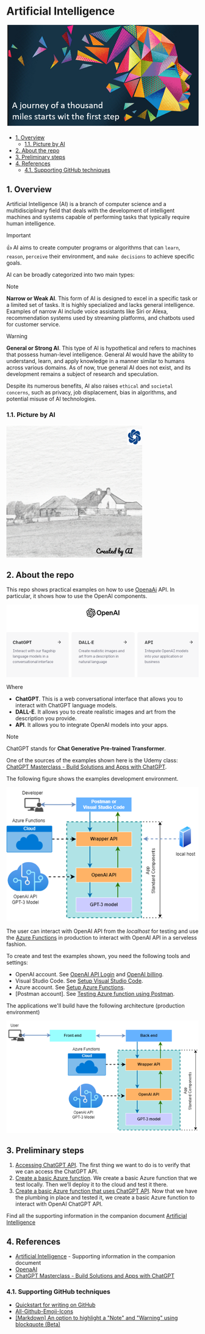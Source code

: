 # Artificial Intelligence

![AI](media/ai_icon.png)

- [1. Overview](#1-overview)
  - [1.1. Picture by AI](#11-picture-by-ai)
- [2. About the repo](#2-about-the-repo)
- [3. Preliminary steps](#3-preliminary-steps)
- [4. References](#4-references)
  - [4.1. Supporting GitHub techniques](#41-supporting-github-techniques)

## 1. Overview

 Artificial Intelligence (AI) is a branch of computer science and a
 multidisciplinary field that deals with the development of intelligent machines
 and systems capable of performing tasks that typically require human
 intelligence.

 > [!IMPORTANT] 
 > :thumbsup: AI aims to create computer programs or algorithms that can `learn`,
 `reason`, `perceive` their environment, and `make decisions` to achieve specific
 goals.

AI can be broadly categorized into two main types:

> [!NOTE]  
> **Narrow or Weak AI**. This form of AI is designed to excel in a specific task or a limited set of tasks. It is highly specialized and lacks general intelligence. Examples of narrow AI include voice assistants like Siri or Alexa, recommendation systems used by streaming platforms, and chatbots used for customer service.

> [!WARNING]  
> **General or Strong AI**. This type of AI is hypothetical and refers to machines that possess human-level intelligence. General AI would have the ability to understand, learn, and apply knowledge in a manner similar to humans across various domains. As of now, true general AI does not exist, and its development remains a subject of research and speculation.
> 
> Despite its numerous benefits, AI also raises `ethical` and `societal concerns`, such as privacy, job displacement, bias in algorithms, and potential misuse of AI technologies.

### 1.1. Picture by AI

![picture by AI](media/picture_by_ai.png)

## 2. About the repo

This repo shows practical examples on how to use [OpenaAi](https://openai.com/) API. In particular, it shows how to use the OpenAI components.

![openai_components](media/openAI_components.png)

Where

- **ChatGPT**. This is a web conversational interface that allows you to interact with ChatGPT language models.
- **DALL-E**. It allows you to create realistic images and art from the description you provide.
- **API**. It allows you to integrate OpenAI models into your apps.

> [!NOTE]
> ChatGPT stands for **Chat Generative Pre-trained Transformer**.

One of the sources of the examples shown here is the Udemy class: [ChatGPT Masterclass - Build Solutions and Apps with ChatGPT](https://www.udemy.com/course/chatgpt-build-solutions-and-apps-with-chatgpt-and-openai/).

The following figure shows the examples development environment.

![example production environment](media/chatgpt_dev_environment.png)

The user can interact with OpenAI API from the *localhost* for testing and use the [Azure Functions](https://docs.google.com/document/d/e/2PACX-1vQJ4SRjtxJneZQ9cHzVHvgby8H7HScbznm04Q7fFn4DDjDbfgiP57De2rJgRo-yAHV19g0XtuTTadX3/pub#h.ib4yzunwqg7n) in production to interact with OpenAI API in a serveless fashion.

To create and test the examples shown, you need the following tools and settings:

- OpenAI account. See [OpenAI API Login](https://docs.google.com/document/d/e/2PACX-1vQJ4SRjtxJneZQ9cHzVHvgby8H7HScbznm04Q7fFn4DDjDbfgiP57De2rJgRo-yAHV19g0XtuTTadX3/pub#h.5jazbqlah7h) and [OpenAI billing](https://docs.google.com/document/d/e/2PACX-1vQJ4SRjtxJneZQ9cHzVHvgby8H7HScbznm04Q7fFn4DDjDbfgiP57De2rJgRo-yAHV19g0XtuTTadX3/pub#h.97grw0z9k5kf).
- Visual Studio Code. See [Setup Visual Studio Code](https://docs.google.com/document/d/e/2PACX-1vQJ4SRjtxJneZQ9cHzVHvgby8H7HScbznm04Q7fFn4DDjDbfgiP57De2rJgRo-yAHV19g0XtuTTadX3/pub#h.9gpup0bkzoyl).
- Azure account. See [Setup Azure Functions](https://docs.google.com/document/d/e/2PACX-1vQJ4SRjtxJneZQ9cHzVHvgby8H7HScbznm04Q7fFn4DDjDbfgiP57De2rJgRo-yAHV19g0XtuTTadX3/pub#h.8h95unq36ppy).
- [Postman account]. See [Testing Azure function using Postman](https://docs.google.com/document/d/e/2PACX-1vQJ4SRjtxJneZQ9cHzVHvgby8H7HScbznm04Q7fFn4DDjDbfgiP57De2rJgRo-yAHV19g0XtuTTadX3/pub#h.qdyr4jg1ik0r). 

The applications we'll build have the following architecture (production environment)

![app architecture](media/chatgpt_production_environment.png)


## 3. Preliminary steps

1. [Accessing ChatGPT API](https://docs.google.com/document/u/1/d/e/2PACX-1vQJ4SRjtxJneZQ9cHzVHvgby8H7HScbznm04Q7fFn4DDjDbfgiP57De2rJgRo-yAHV19g0XtuTTadX3/pub#h.xnk73scuad4p). The first thing we want to do is to verify that we can access the ChatGPT API.
2. [Create a basic Azure function](https://docs.google.com/document/u/1/d/e/2PACX-1vQJ4SRjtxJneZQ9cHzVHvgby8H7HScbznm04Q7fFn4DDjDbfgiP57De2rJgRo-yAHV19g0XtuTTadX3/pub#h.r6ygtw61ibtg). We create a basic Azure function that we test locally. Then we’ll deploy it to the cloud and test it there.  
3. [Create a basic Azure function that uses ChatGPT API](https://docs.google.com/document/u/1/d/e/2PACX-1vQJ4SRjtxJneZQ9cHzVHvgby8H7HScbznm04Q7fFn4DDjDbfgiP57De2rJgRo-yAHV19g0XtuTTadX3/pub#h.6x9c734qltql). Now that we have the plumbing in place and tested it, we create a basic Azure function to interact with OpenAI ChatGPT API.

Find all the supporting information in the companion document [Artificial Intelligence](https://docs.google.com/document/d/e/2PACX-1vQJ4SRjtxJneZQ9cHzVHvgby8H7HScbznm04Q7fFn4DDjDbfgiP57De2rJgRo-yAHV19g0XtuTTadX3/pub) 

## 4. References

- [Artificial Intelligence](https://docs.google.com/document/d/e/2PACX-1vQJ4SRjtxJneZQ9cHzVHvgby8H7HScbznm04Q7fFn4DDjDbfgiP57De2rJgRo-yAHV19g0XtuTTadX3/pub) - Supporting information in the companion document
- [OpenaAI](https://openai.com/)
- [ChatGPT Masterclass - Build Solutions and Apps with ChatGPT](https://www.udemy.com/course/chatgpt-build-solutions-and-apps-with-chatgpt-and-openai/)

### 4.1. Supporting GitHub techniques

- [Quickstart for writing on GitHub](https://docs.github.com/en/get-started/writing-on-github/getting-started-with-writing-and-formatting-on-github/quickstart-for-writing-on-github)
- [All-Github-Emoji-Icons](https://github.com/scotch-io/All-Github-Emoji-Icons)
- [[Markdown] An option to highlight a "Note" and "Warning" using blockquote (Beta)](https://github.com/orgs/community/discussions/16925)
